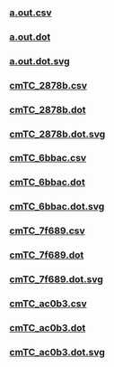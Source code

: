 ### [a.out.csv](a.out.csv)
### [a.out.dot](a.out.dot)
### [a.out.dot.svg](a.out.dot.svg)
### [cmTC_2878b.csv](cmTC_2878b.csv)
### [cmTC_2878b.dot](cmTC_2878b.dot)
### [cmTC_2878b.dot.svg](cmTC_2878b.dot.svg)
### [cmTC_6bbac.csv](cmTC_6bbac.csv)
### [cmTC_6bbac.dot](cmTC_6bbac.dot)
### [cmTC_6bbac.dot.svg](cmTC_6bbac.dot.svg)
### [cmTC_7f689.csv](cmTC_7f689.csv)
### [cmTC_7f689.dot](cmTC_7f689.dot)
### [cmTC_7f689.dot.svg](cmTC_7f689.dot.svg)
### [cmTC_ac0b3.csv](cmTC_ac0b3.csv)
### [cmTC_ac0b3.dot](cmTC_ac0b3.dot)
### [cmTC_ac0b3.dot.svg](cmTC_ac0b3.dot.svg)
